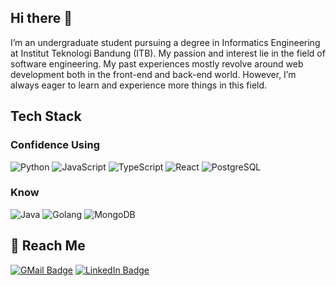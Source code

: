 ## Hi there 👋
I’m an undergraduate student pursuing a degree in Informatics Engineering at Institut Teknologi Bandung (ITB). My passion and interest lie in the field of software engineering. My past experiences mostly revolve around web development both in the front-end and back-end world. However, I’m always eager to learn and experience more things in this field.

## Tech Stack
### Confidence Using
![Python](https://img.shields.io/badge/Python-333333?style=for-the-badge&logo=python&style=flat)
![JavaScript](https://img.shields.io/badge/JavaScript-333333?style=for-the-badge&logo=javascript&style=flat)
![TypeScript](https://shields.io/badge/TypeScript-333333?logo=TypeScript&logoColor=FFF&style=flat-square)
![React](https://img.shields.io/badge/React-333333?style=for-the-badge&logo=react&style=flat)
![PostgreSQL](https://img.shields.io/badge/postgresql-333333?style=for-the-badge&logo=postgresql&style=flat)
### Know
![Java](https://img.shields.io/badge/Java-333333?style=for-the-badge&logo=openjdk&style=flat)
![Golang](https://img.shields.io/badge/Golang-333333?style=for-the-badge&style=flat)
![MongoDB](https://img.shields.io/badge/MongoDB-333333?style=for-the-badge&logo=mongodb&style=flat)

## 💬 Reach Me
[![GMail Badge](https://img.shields.io/badge/-dimasfaid@gmail.com-333333?style=for-the-badge&logo=gmail&style=flat)](mailto:dimasfaid@gmail.com)
[![LinkedIn Badge](https://img.shields.io/badge/-Dimas_Faidh_Muzaki-333333?style=for-the-badge&logo=linkedin&style=flat)](https://www.linkedin.com/in/dimasfm/)

<!--
**maspaitujaki/maspaitujaki** is a ✨ _special_ ✨ repository because its `README.md` (this file) appears on your GitHub profile.

Here are some ideas to get you started:

- 🔭 I’m currently working on ...
- 🌱 I’m currently learning ...
- 👯 I’m looking to collaborate on ...
- 🤔 I’m looking for help with ...
- 💬 Ask me about ...
- 📫 How to reach me: ...
- 😄 Pronouns: ...
- ⚡ Fun fact: ...
-->
